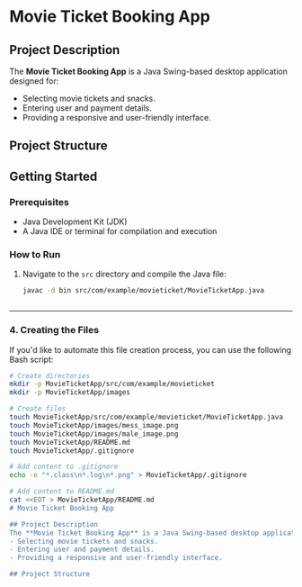 # Movie Ticket Booking App

## Project Description
The **Movie Ticket Booking App** is a Java Swing-based desktop application designed for:
- Selecting movie tickets and snacks.
- Entering user and payment details.
- Providing a responsive and user-friendly interface.

## Project Structure

## Getting Started
### Prerequisites
- Java Development Kit (JDK)
- A Java IDE or terminal for compilation and execution

### How to Run
1. Navigate to the `src` directory and compile the Java file:
   ```bash
   javac -d bin src/com/example/movieticket/MovieTicketApp.java



---

### 4. **Creating the Files**
If you'd like to automate this file creation process, you can use the following Bash script:

```bash
# Create directories
mkdir -p MovieTicketApp/src/com/example/movieticket
mkdir -p MovieTicketApp/images

# Create files
touch MovieTicketApp/src/com/example/movieticket/MovieTicketApp.java
touch MovieTicketApp/images/mess_image.png
touch MovieTicketApp/images/male_image.png
touch MovieTicketApp/README.md
touch MovieTicketApp/.gitignore

# Add content to .gitignore
echo -e "*.class\n*.log\n*.png" > MovieTicketApp/.gitignore

# Add content to README.md
cat <<EOT > MovieTicketApp/README.md
# Movie Ticket Booking App

## Project Description
The **Movie Ticket Booking App** is a Java Swing-based desktop application designed for:
- Selecting movie tickets and snacks.
- Entering user and payment details.
- Providing a responsive and user-friendly interface.

## Project Structure

